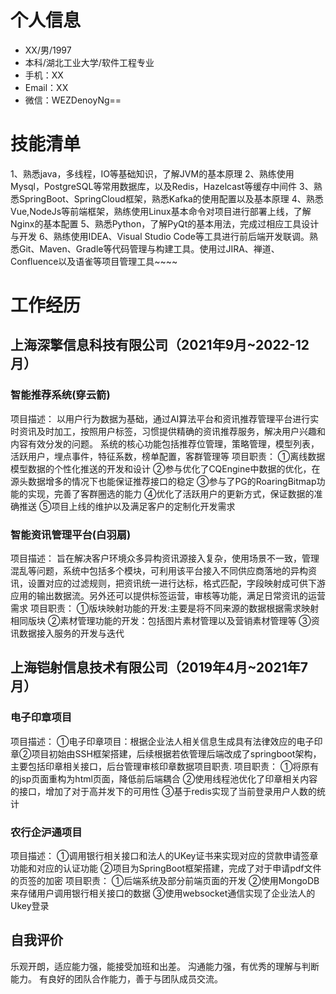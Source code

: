 # 个人信息

- XX/男/1997
- 本科/湖北工业大学/软件工程专业
- 手机：XX
- Email：XX
- 微信：WEZDenoyNg==


# 技能清单
1、熟悉java，多线程，IO等基础知识，了解JVM的基本原理
2、熟练使用Mysql，PostgreSQL等常用数据库，以及Redis，Hazelcast等缓存中间件
3、熟悉SpringBoot、SpringCloud框架，熟悉Kafka的使用配置以及基本原理
4、熟悉Vue,NodeJs等前端框架，熟练使用Linux基本命令对项目进行部署上线，了解Nginx的基本配置
5、熟悉Python，了解PyQt的基本用法，完成过相应工具设计与开发
6、熟练使用IDEA、Visual Studio Code等工具进行前后端开发联调。熟悉Git、Maven、Gradle等代码管理与构建工具。使用过JIRA、禅道、Confluence以及语雀等项目管理工具~~~~
      
# 工作经历
## 上海深擎信息科技有限公司（2021年9月~2022-12月）

### 智能推荐系统(穿云箭) 
  项目描述：
        以用户行为数据为基础，通过AI算法平台和资讯推荐管理平台进行实时资讯及时加工，按照用户标签，习惯提供精确的资讯推荐服务，解决用户兴趣和内容有效分发的问题。
系统的核心功能包括推荐位管理，策略管理，模型列表，活跃用户，埋点事件，特征系数，榜单配置，客群管理等
  项目职责：
    ①离线数据模型数据的个性化推送的开发和设计
    ②参与优化了CQEngine中数据的优化，在源头数据增多的情况下也能保证推荐接口的稳定
    ③参与了PG的RoaringBitmap功能的实现，完善了客群圈选的能力
    ④优化了活跃用户的更新方式，保证数据的准确推送
    ⑤项目上线的维护以及满足客户的定制化开发需求


### 智能资讯管理平台(白羽扇)
  项目描述：
     旨在解决客户环境众多异构资讯源接入复杂，使用场景不一致，管理混乱等问题，系统中包括多个模块，可利用该平台接入不同供应商落地的异构资讯，设置对应的过滤规则，把资讯统一进行达标，格式匹配，字段映射成可供下游应用的输出数据流。另外还可以提供标签运营，审核等功能，满足日常资讯的运营需求
  项目职责：
    ①版块映射功能的开发:主要是将不同来源的数据根据需求映射相同版块
    ②素材管理功能的开发：包括图片素材管理以及营销素材管理等
    ③资讯数据接入服务的开发与迭代


## 上海铠射信息技术有限公司（2019年4月~2021年7月）

### 电子印章项目
   项目描述：
     ①电子印章项目：根据企业法人相关信息生成具有法律效应的电子印章②项目初始由SSH框架搭建，后续根据若依管理后端改成了springboot架构，主要包括印章相关接口，后台管理审核印章数据项目职责.
   项目职责：
    ①将原有的jsp页面重构为html页面，降低前后端耦合
    ②使用线程池优化了印章相关内容的接口，增加了对于高并发下的可用性
    ③基于redis实现了当前登录用户人数的统计


### 农行企沪通项目
  项目描述：
    ①调用银行相关接口和法人的UKey证书来实现对应的贷款申请签章功能和对应的认证功能
    ②项目为SpringBoot框架搭建，完成了对于申请pdf文件的页签的加密
  项目职责：
    ①后端系统及部分前端页面的开发
    ②使用MongoDB来存储用户调用银行相关接口的数据
    ③使用websocket通信实现了企业法人的Ukey登录


  ## 自我评价
乐观开朗，适应能⼒强，能接受加班和出差。
沟通能⼒强，有优秀的理解与判断能⼒。
有良好的团队合作能⼒，善于与团队成员交流。
  
  
